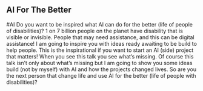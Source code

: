 ## AI For The Better ##
#AI
Do you want to be inspired what AI can do for the better (life of people of disabilities)? 1 on 7 billion people on the planet have disability that is visible or invisible. People that may need assistance, and this can be digital assistance! I am going to inspire you with ideas ready awaiting to be build to help people. This is the inspirational if you want to start an AI (side) project that matters! When you see this talk you see what’s missing. Of course this talk isn’t only about what’s missing but I am going to show you some ideas build (not by myself) with AI and how the projects changed lives. So are you the next person that change life and use AI for the better (life of people with disabilities)?
